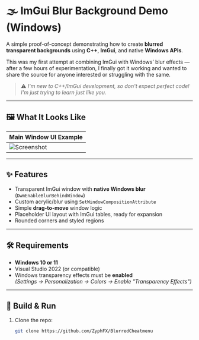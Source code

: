 # 🌫️ ImGui Blur Background Demo (Windows)

A simple proof-of-concept demonstrating how to create **blurred transparent backgrounds** using **C++**, **ImGui**, and native **Windows APIs**.

This was my first attempt at combining ImGui with Windows’ blur effects — after a few hours of experimentation, I finally got it working and wanted to share the source for anyone interested or struggling with the same.

> ⚠️ *I'm new to C++/ImGui development, so don't expect perfect code! I'm just trying to learn just like you.*

---

## 🖼️ What It Looks Like

| Main Window UI Example |
|------------------------|
| ![Screenshot](preview.png) |

---

## ✨ Features

- Transparent ImGui window with **native Windows blur** (`DwmEnableBlurBehindWindow`)
- Custom acrylic/blur using `SetWindowCompositionAttribute`
- Simple **drag-to-move** window logic
- Placeholder UI layout with ImGui tables, ready for expansion
- Rounded corners and styled regions

---

## 🛠️ Requirements

- **Windows 10 or 11**
- Visual Studio 2022 (or compatible)
- Windows transparency effects must be **enabled**  
  *(Settings → Personalization → Colors → Enable "Transparency Effects")*

---

## 🚀 Build & Run

1. Clone the repo:
   ```bash
   git clone https://github.com/ZyphFX/BlurredCheatmenu
